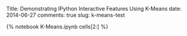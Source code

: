 Title: Demonstrating IPython Interactive Features Using K-Means 
date: 2014-06-27
comments: true
slug: k-means-test

{% notebook K-Means.ipynb cells[2:] %}
